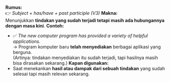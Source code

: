 **Rumus:**  
👉 _Subject + has/have + past participle (V3)_
**Makna:**  
Menunjukkan **tindakan yang sudah terjadi tetapi masih ada hubungannya dengan masa kini**.
**Contoh:**
- ✅ _The new computer program has provided a variety of helpful applications._  
    → Program komputer baru **telah menyediakan** berbagai aplikasi yang berguna.  
    (Artinya: tindakan menyediakan itu sudah terjadi, tapi hasilnya masih bisa dirasakan sekarang.)
**Kapan digunakan:**
- Saat menekankan **hasil atau dampak dari sebuah tindakan** yang sudah selesai tapi masih relevan sekarang.